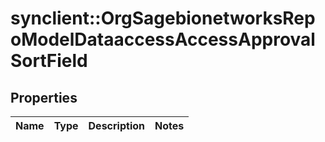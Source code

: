 # synclient::OrgSagebionetworksRepoModelDataaccessAccessApprovalSortField


## Properties
Name | Type | Description | Notes
------------ | ------------- | ------------- | -------------



